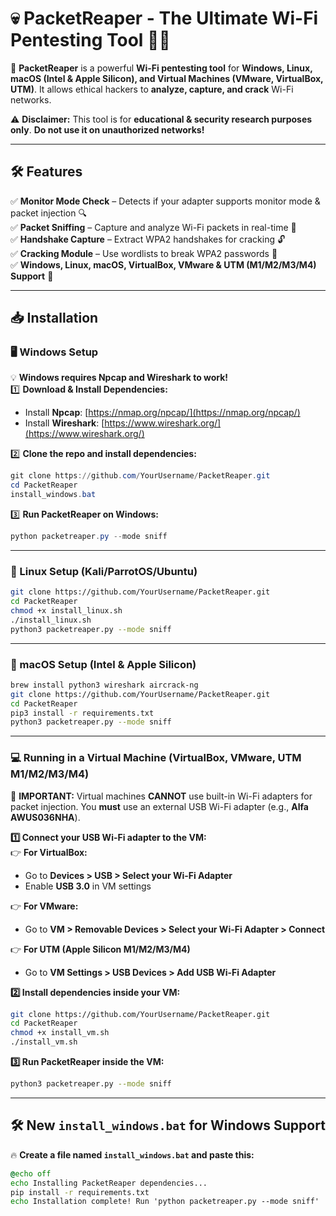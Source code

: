 # 💀 PacketReaper - The Ultimate Wi-Fi Pentesting Tool 🏴‍☠️  

🚀 **PacketReaper** is a powerful **Wi-Fi pentesting tool** for **Windows, Linux, macOS (Intel & Apple Silicon), and Virtual Machines (VMware, VirtualBox, UTM)**. It allows ethical hackers to **analyze, capture, and crack** Wi-Fi networks.  

⚠️ **Disclaimer:** This tool is for **educational & security research purposes only**. **Do not use it on unauthorized networks!**  

---

## **🛠 Features**  
✅ **Monitor Mode Check** – Detects if your adapter supports monitor mode & packet injection 🔍  
✅ **Packet Sniffing** – Capture and analyze Wi-Fi packets in real-time 📡  
✅ **Handshake Capture** – Extract WPA2 handshakes for cracking 🔓  
✅ **Cracking Module** – Use wordlists to break WPA2 passwords 🚀  
✅ **Windows, Linux, macOS, VirtualBox, VMware & UTM (M1/M2/M3/M4) Support** 🎯  

---

## **📥 Installation**  

### **🖥️ Windows Setup**
💡 **Windows requires Npcap and Wireshark to work!**  
1️⃣ **Download & Install Dependencies:**  
   - Install **Npcap**: [https://nmap.org/npcap/](https://nmap.org/npcap/)  
   - Install **Wireshark**: [https://www.wireshark.org/](https://www.wireshark.org/)  

2️⃣ **Clone the repo and install dependencies:**  
```powershell
git clone https://github.com/YourUsername/PacketReaper.git
cd PacketReaper
install_windows.bat
```

3️⃣ **Run PacketReaper on Windows:**  
```powershell
python packetreaper.py --mode sniff
```

---

### **🐧 Linux Setup (Kali/ParrotOS/Ubuntu)**
```bash
git clone https://github.com/YourUsername/PacketReaper.git
cd PacketReaper
chmod +x install_linux.sh
./install_linux.sh
python3 packetreaper.py --mode sniff
```

---

### **🍏 macOS Setup (Intel & Apple Silicon)**
```bash
brew install python3 wireshark aircrack-ng
git clone https://github.com/YourUsername/PacketReaper.git
cd PacketReaper
pip3 install -r requirements.txt
python3 packetreaper.py --mode sniff
```

---

### **💻 Running in a Virtual Machine (VirtualBox, VMware, UTM M1/M2/M3/M4)**
🛑 **IMPORTANT:** Virtual machines **CANNOT** use built-in Wi-Fi adapters for packet injection. You **must** use an external USB Wi-Fi adapter (e.g., **Alfa AWUS036NHA**).  

**1️⃣ Connect your USB Wi-Fi adapter to the VM:**  
👉 **For VirtualBox:**  
- Go to **Devices > USB > Select your Wi-Fi Adapter**  
- Enable **USB 3.0** in VM settings  

👉 **For VMware:**  
- Go to **VM > Removable Devices > Select your Wi-Fi Adapter > Connect**  

👉 **For UTM (Apple Silicon M1/M2/M3/M4)**  
- Go to **VM Settings > USB Devices > Add USB Wi-Fi Adapter**  

**2️⃣ Install dependencies inside your VM:**  
```bash
git clone https://github.com/YourUsername/PacketReaper.git
cd PacketReaper
chmod +x install_vm.sh
./install_vm.sh
```

**3️⃣ Run PacketReaper inside the VM:**  
```bash
python3 packetreaper.py --mode sniff
```

---

## **🛠 New `install_windows.bat` for Windows Support**
🔥 **Create a file named `install_windows.bat` and paste this:**  
````bat
@echo off
echo Installing PacketReaper dependencies...
pip install -r requirements.txt
echo Installation complete! Run 'python packetreaper.py --mode sniff'
